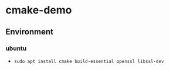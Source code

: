 # cmake-demo

## Environment
### ubuntu
 * `sudo apt install cmake build-essential openssl libssl-dev`